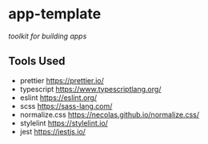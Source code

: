 # app-template

_toolkit for building apps_

## Tools Used

- prettier https://prettier.io/
- typescript https://www.typescriptlang.org/
- eslint https://eslint.org/
- scss https://sass-lang.com/
- normalize.css https://necolas.github.io/normalize.css/
- stylelint https://stylelint.io/
- jest https://jestjs.io/